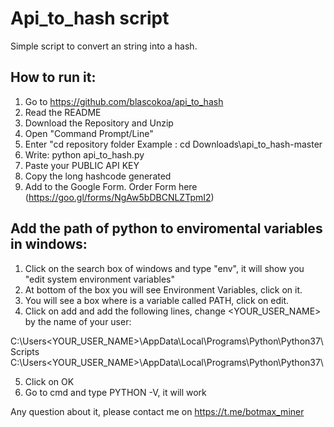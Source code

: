 # Api_to_hash script

Simple script to convert an string into a hash.

## How to run it:

1. Go to https://github.com/blascokoa/api_to_hash
2. Read the README
3. Download the Repository and Unzip
4. Open "Command Prompt/Line"
5. Enter "cd repository folder
   Example : cd Downloads\api_to_hash-master
6. Write: python api_to_hash.py
7. Paste your PUBLIC API KEY 
8. Copy the long hashcode generated
9. Add to the Google Form. Order Form here (https://goo.gl/forms/NgAw5bDBCNLZTpmI2)

## Add the path of python to enviromental variables in windows:
1. Click on the search box of windows and type "env", it will show you "edit system environment variables"
2. At bottom of the box you will see Environment Variables, click on it.
3. You will see a box where is a variable called PATH, click on edit.
4. Click on add and add the following lines, change <YOUR_USER_NAME> by the name of your user:

C:\Users\<YOUR_USER_NAME>\AppData\Local\Programs\Python\Python37\Scripts\
C:\Users\<YOUR_USER_NAME>\AppData\Local\Programs\Python\Python37\

5. Click on OK
6. Go to cmd and type PYTHON -V, it will work


Any question about it, please contact me on https://t.me/botmax_miner
